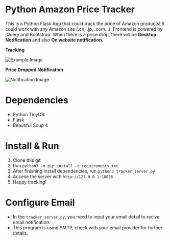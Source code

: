# Python Amazon Price Tracker
This is a Python Flask App that could track the price of Amazon products! It could work with any Amazon site (.cn, .jp, .com...). Frontend is powered by jQuery and Bootstrap. When there is a price drop, there will be **Desktop Notification** and also **On website notification**.

**Tracking**

![Example Image](https://github.com/donaldzou/Python-Amazon-Price-Tracker/raw/master/templates/example.png)

**Price Dropped Notification**

![Notification Image](https://github.com/donaldzou/Python-Amazon-Price-Tracker/raw/master/templates/notification.png)

# Dependencies
- Python TinyDB
- Flask
- Beautiful Soup 4

# Install & Run
1. Clone this git
2. Run ```python3 -m pip install -r requirements.txt```
3. After finishing install dependencies, run ```python3 tracker_server.py```
4. Accese the server with ```http://127.0.0.1:10086```
5. Happy tracking!

# Configure Email
- In the ```tracker_server.py```, you need to input your email detail to recive email notification.
- This program is using SMTP, check with your email provider for further details.
